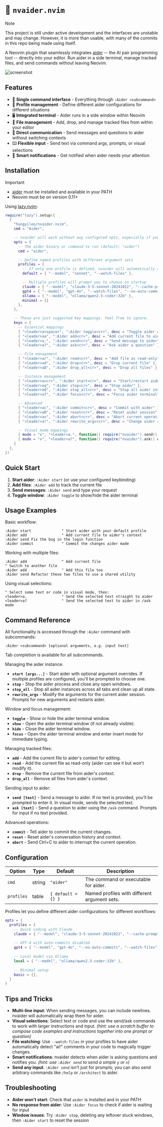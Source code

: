 # 🤖 `nvaider.nvim`

> [!NOTE] 
> This project is still under active development and the interfaces are unstable and may change. 
> However, it is more than usable, with many of the commits in this repo being made using itself.

A Neovim plugin that seamlessly integrates [aider](https://github.com/paul-gauthier/aider) -- the AI pair programming tool -- directly into your editor. Run aider in a side terminal, manage tracked files, and send commands without leaving Neovim.

![screenshot](https://github.com/user-attachments/assets/d9df533a-2c11-44b2-8279-c4e8f828c68e)

## Features

- 🚀 **Single command interface** - Everything through `:Aider <subcommand>`
- 📁 **Profile management** - Define different aider configurations for different situations
- 🖥️ **Integrated terminal** - Aider runs in a side window within Neovim
- 📂 **File management** - Add, drop, and manage tracked files from within your editor
- 💬 **Direct communication** - Send messages and questions to aider without switching contexts
- ⌨️ **Flexible input** - Send text via command args, prompts, or visual selections
- 🔄 **Smart notifications** - Get notified when aider needs your attention

## Installation

> [!IMPORTANT]
> - [aider](https://github.com/paul-gauthier/aider) must be installed and available in your PATH
> - Neovim must be on version 0.11+ 

Using [lazy.nvim](https://github.com/folke/lazy.nvim):

```lua
require("lazy").setup({
  {
    "hungyiloo/nvaider.nvim",
    cmd = "Aider",

    -- nvaider will work without any configured opts, especially if you have an aider YAML/env setup
    opts = {
      -- The aider binary or command to run (default: "aider")
      cmd = "aider",

      -- Define named profiles with different argument sets
      profiles = {
        -- If only one profile is defined, nvaider will automatically use it
        default = { "--model", "sonnet", "--watch-files" },

        -- Multiple profiles will prompt you to choose on startup
        claude = { "--model", "claude-3-5-sonnet-20241022", "--cache-prompts", "--watch-files" },
        gpt4 = { "--model", "gpt-4o", "--watch-files", "--no-auto-commits" },
        ollama = { "--model", "ollama/qwen2.5-coder:32b" },
        minimal = {}
      },
    },

    -- These are just suggested key mappings. Feel free to ignore.
    keys = {
      -- Essential mappings
      { "<leader>a<space>", ":Aider toggle<cr>", desc = "Toggle aider window" },
      { "<leader>aa", ":Aider add<cr>", desc = "Add current file to aider" },
      { "<leader>a.", ":Aider send<cr>", desc = "Send message to aider" },
      { "<leader>a?", ":Aider ask<cr>", desc = "Ask aider a question" },

      -- File management
      { "<leader>ar", ":Aider read<cr>", desc = "Add file as read-only" },
      { "<leader>ad", ":Aider drop<cr>", desc = "Drop current file" },
      { "<leader>aD", ":Aider drop_all<cr>", desc = "Drop all files" },

      -- Instance management
      { "<leader>a<cr>", ":Aider start<cr>", desc = "Start/restart aider" },
      { "<leader>aq", ":Aider stop<cr>", desc = "Stop aider" },
      { "<leader>aQ", ":Aider stop_all<cr>", desc = "Stop all aider instances" },
      { "<leader>af", ":Aider focus<cr>", desc = "Focus aider terminal" },

      -- Advanced
      { "<leader>ac", ":Aider commit<cr>", desc = "Commit with aider" },
      { "<leader>aR", ":Aider reset<cr>", desc = "Reset aider session" },
      { "<leader>ax", ":Aider abort<cr>", desc = "Abort current operation" },
      { "<leader>a!", ":Aider rewrite_args<cr>", desc = "Change aider arguments" },

      -- Visual mode mappings
      { mode = "x", "<leader>a.", function() require("nvaider").send() end, desc = "Send selection to aider" },
      { mode = "x", "<leader>a?", function() require("nvaider").ask() end, desc = "Ask about selection" },
    }
  },
})
```

## Quick Start

1. **Start aider**: `:Aider start` (or use your configured keybinding)
2. **Add files**: `:Aider add` to track the current file
3. **Send messages**: `:Aider send` and type your request
4. **Toggle window**: `:Aider toggle` to show/hide the aider terminal

## Usage Examples

Basic workflow:
```vim
:Aider start              " Start aider with your default profile
:Aider add                " Add current file to aider's context
:Aider send Fix the bug in the login function
:Aider commit             " Commit the changes aider made
```

Working with multiple files:
```vim
:Aider add                " Add current file
" Switch to another file
:Aider add                " Add this file too
:Aider send Refactor these two files to use a shared utility
```

Using visual selections:
```vim
" Select some text or code in visual mode, then:
<leader>a.                " Send the selected text straight to aider
<leader>a?                " Send the selected text to aider in /ask mode
```

## Command Reference

All functionality is accessed through the `:Aider` command with subcommands:

```
:Aider <subcommand> [optional arguments, e.g. input text]
```

Tab completion is available for all subcommands.

Managing the aider instance:

- **`start [args...]`** - Start aider with optional argument overrides. If multiple profiles are configured, you'll be prompted to choose one.
- **`stop`** - Stop the aider process and close any open windows.
- **`stop_all`** - Stop all aider instances across all tabs and clean up all state.
- **`rewrite_args`** - Modify the arguments for the current aider session. Prompts for new arguments and restarts aider.

Window and focus management:

- **`toggle`** - Show or hide the aider terminal window.
- **`show`** - Open the aider terminal window (if not already visible).
- **`hide`** - Close the aider terminal window.
- **`focus`** - Open the aider terminal window and enter insert mode for immediate typing.

Managing tracked files:

- **`add`** - Add the current file to aider's context for editing.
- **`read`** - Add the current file as read-only (aider can see it but won't modify it).
- **`drop`** - Remove the current file from aider's context.
- **`drop_all`** - Remove all files from aider's context.

Sending input to aider:

- **`send [text]`** - Send a message to aider. If no text is provided, you'll be prompted to enter it. In visual mode, sends the selected text.
- **`ask [text]`** - Send a question to aider using the `/ask` command. Prompts for input if no text provided.

Advanced operations:

- **`commit`** - Tell aider to commit the current changes.
- **`reset`** - Reset aider's conversation history and context.
- **`abort`** - Send Ctrl+C to aider to interrupt the current operation.

## Configuration


| Option     | Type   | Default                    | Description                                 |
| ---------- | ------ | -------------------------- | ------------------------------------------- |
| `cmd`      | string | `"aider"`                  | The command or executable for aider.       |
| `profiles` | table  | `{ default = {} }`         | Named profiles with different argument sets.|


Profiles let you define different aider configurations for different workflows:

```lua
opts = {
  profiles = {
    -- Quick coding with Claude
    claude = { "--model", "claude-3-5-sonnet-20241022", "--cache-prompts" },
    
    -- GPT-4 with auto-commits disabled
    gpt4 = { "--model", "gpt-4o", "--no-auto-commits", "--watch-files" },
    
    -- Local model via Ollama
    local = { "--model", "ollama/qwen2.5-coder:32b" },
    
    -- Minimal setup
    basic = {},
  }
}
```

## Tips and Tricks

- **Multi-line input**: When sending messages, you can include newlines. nvaider will automatically wrap them for aider.
- **Visual selections**: Select text or code and use the send/ask commands to work with larger instructions and input. _(hint: use a scratch buffer to compose code examples and instructions together into one prompt or question)_
- **File watching**: Use `--watch-files` in your profiles to have aider automatically detect "ai!" comments in your code to magically trigger changes.
- **Smart notifications**: nvaider detects when aider is asking questions and notifies you. _(hint: use `:Aider send` to send a simple `y` or `n`)_
- **Send any input**: `:Aider send` isn't just for prompts; you can also send arbitrary commands like `/help` or `/architect` to aider.


## Troubleshooting

- **Aider won't start**: Check that `aider` is installed and in your PATH
- **No response from aider**: Use `:Aider focus` to check if aider is waiting for input
- **Window issues**: Try `:Aider stop`, deleting any leftover stuck windows, then `:Aider start` to reset the session
